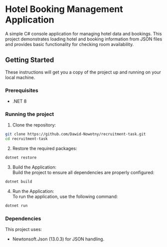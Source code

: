 # Hotel Booking Management Application

A simple C# console application for managing hotel data and bookings. This project demonstrates loading hotel and booking information from JSON files and provides basic functionality for checking room availability.

## Getting Started

These instructions will get you a copy of the project up and running on your local machine.

### Prerequisites
- .NET 8

### Running the project
1. Clone the repository:
```bash
git clone https://github.com/Dawid-Nowotny/recruitment-task.git
cd recruitment-task
```

2. Restore the required packages:
  ```bash
  dotnet restore
  ```

3. Build the Application:<br>
  Build the project to ensure all dependencies are properly configured:
  ```bash
  dotnet build
  ```

4. Run the Application:<br>
To run the application, use the following command:
  ```bash
  dotnet run
  ```

### Dependencies
This project uses:
- Newtonsoft.Json (13.0.3) for JSON handling.
